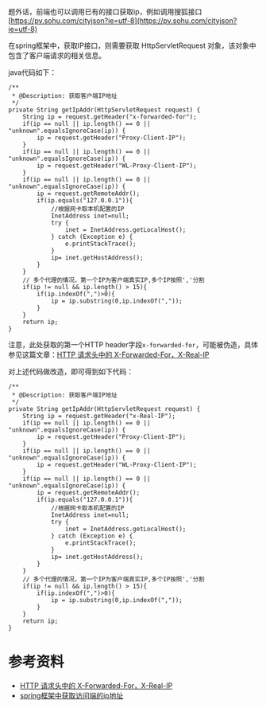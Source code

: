 题外话，前端也可以调用已有的接口获取ip，例如调用搜狐接口 [https://pv.sohu.com/cityjson?ie=utf-8](https://pv.sohu.com/cityjson?ie=utf-8)

在spring框架中，获取IP接口，则需要获取 HttpServletRequest 对象，该对象中包含了客户端请求的相关信息。

java代码如下：
```
/** 
 * @Description: 获取客户端IP地址   
 */  
private String getIpAddr(HttpServletRequest request) {   
    String ip = request.getHeader("x-forwarded-for");   
    if(ip == null || ip.length() == 0 || "unknown".equalsIgnoreCase(ip)) {   
        ip = request.getHeader("Proxy-Client-IP");   
    }   
    if(ip == null || ip.length() == 0 || "unknown".equalsIgnoreCase(ip)) {   
        ip = request.getHeader("WL-Proxy-Client-IP");   
    }   
    if(ip == null || ip.length() == 0 || "unknown".equalsIgnoreCase(ip)) {   
        ip = request.getRemoteAddr();   
        if(ip.equals("127.0.0.1")){     
            //根据网卡取本机配置的IP     
            InetAddress inet=null;     
            try {     
                inet = InetAddress.getLocalHost();     
            } catch (Exception e) {     
                e.printStackTrace();     
            }     
            ip= inet.getHostAddress();     
        }  
    }   
    // 多个代理的情况，第一个IP为客户端真实IP,多个IP按照','分割  
    if(ip != null && ip.length() > 15){    
        if(ip.indexOf(",")>0){     
            ip = ip.substring(0,ip.indexOf(","));     
        }     
    }     
    return ip;   
}
```

注意，此处获取的第一个HTTP header字段`x-forwarded-for`，可能被伪造，具体参见这篇文章：[HTTP 请求头中的 X-Forwarded-For，X-Real-IP](https://www.cnblogs.com/diaosir/p/6890825.html)

对上述代码做改造，即可得到如下代码：
```
/** 
 * @Description: 获取客户端IP地址   
 */  
private String getIpAddr(HttpServletRequest request) {   
    String ip = request.getHeader("x-Real-IP");   
    if(ip == null || ip.length() == 0 || "unknown".equalsIgnoreCase(ip)) {   
        ip = request.getHeader("Proxy-Client-IP");   
    }   
    if(ip == null || ip.length() == 0 || "unknown".equalsIgnoreCase(ip)) {   
        ip = request.getHeader("WL-Proxy-Client-IP");   
    }   
    if(ip == null || ip.length() == 0 || "unknown".equalsIgnoreCase(ip)) {   
        ip = request.getRemoteAddr();   
        if(ip.equals("127.0.0.1")){     
            //根据网卡取本机配置的IP     
            InetAddress inet=null;     
            try {     
                inet = InetAddress.getLocalHost();     
            } catch (Exception e) {     
                e.printStackTrace();     
            }     
            ip= inet.getHostAddress();     
        }  
    }   
    // 多个代理的情况，第一个IP为客户端真实IP,多个IP按照','分割  
    if(ip != null && ip.length() > 15){    
        if(ip.indexOf(",")>0){     
            ip = ip.substring(0,ip.indexOf(","));     
        }     
    }     
    return ip;   
}
```


# 参考资料
- [HTTP 请求头中的 X-Forwarded-For，X-Real-IP](https://www.cnblogs.com/diaosir/p/6890825.html)
- [spring框架中获取访问端的ip地址](https://blog.csdn.net/kioo_i_see/article/details/71630014)